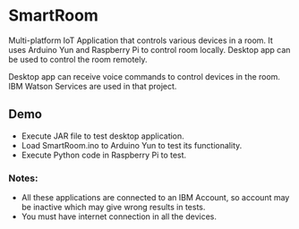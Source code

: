 # SmartRoom

Multi-platform IoT Application that controls various devices in a room. It uses Arduino Yun and Raspberry Pi to control room locally. Desktop app can be used to control the room remotely.

Desktop app can receive voice commands to control devices in the room. IBM Watson Services are used in that project.

## Demo

* Execute JAR file to test desktop application.
* Load SmartRoom.ino to Arduino Yun to test its functionality.
* Execute Python code in Raspberry Pi to test.

### Notes: 
* All these applications are connected to an IBM Account, so account may be inactive which may give wrong results in tests.
* You must have internet connection in all the devices.
